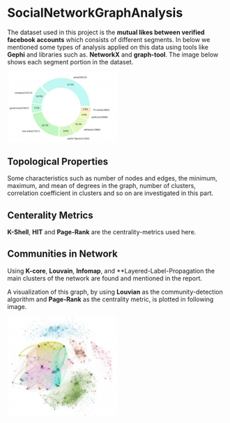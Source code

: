 # SocialNetworkGraphAnalysis

The dataset used in this project is the **mutual likes between verified facebook accounts** which consists of different segments. In below we mentioned some types of analysis applied on this data using tools like **Gephi** and libraries such as. **NetworkX** and **graph-tool**.
The image below shows each segment portion in the dataset.

<img src="images/segments_porportion.jpg"  width=50% height=50% align="center">

## Topological Properties
Some characteristics such as number of nodes and edges, the minimum, maximum, and mean of degrees in the graph, number of clusters, correlation coefficient in clusters and so on are investigated in this part.

## Centerality Metrics
**K-Shell**, **HIT** and **Page-Rank** are the centrality-metrics used here. 

## Communities in Network
Using **K-core**, **Louvain**, **Infomap**, and **Layered-Label-Propagation the main clusters of the network are found and mentioned in the report.

A visualization of this graph, by using **Louvian** as the community-detection algorithm and **Page-Rank** as the centrality metric, is plotted in following image.

<img src="images/graph_visualization.jpg"  width=50% height=50% align="center">
